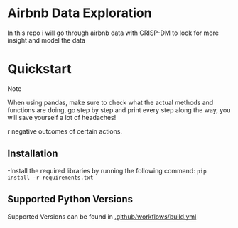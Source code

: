 # Airbnb Data Exploration
In this repo i will go through airbnb data with CRISP-DM to look for more insight and model the data

# Quickstart
> [!NOTE]
> When using pandas, make sure to check what the actual methods and functions are doing, go step by step and print every step along the way, you will save yourself a lot of headaches!

r negative outcomes of certain actions.
## Installation
-Install the required libraries by running the following command:
 `pip install -r requirements.txt`

 ## Supported Python Versions
 Supported Versions can be found in [.github/workflows/build.yml](.github/workflows/build.yml) 

